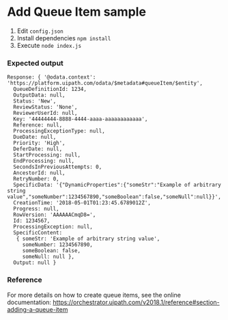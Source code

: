 # Add Queue Item sample

1. Edit `config.json`
2. Install dependencies `npm install`
3. Execute `node index.js`

### Expected output

```
Response: { '@odata.context': 'https://platform.uipath.com/odata/$metadata#queueItem/$entity',
  QueueDefinitionId: 1234,
  OutputData: null,
  Status: 'New',
  ReviewStatus: 'None',
  ReviewerUserId: null,
  Key: '44444444-8888-4444-aaaa-aaaaaaaaaaaa',
  Reference: null,
  ProcessingExceptionType: null,
  DueDate: null,
  Priority: 'High',
  DeferDate: null,
  StartProcessing: null,
  EndProcessing: null,
  SecondsInPreviousAttempts: 0,
  AncestorId: null,
  RetryNumber: 0,
  SpecificData: '{"DynamicProperties":{"someStr":"Example of arbitrary string value","someNumber":1234567890,"someBoolean":false,"someNull":null}}',
  CreationTime: '2018-05-01T01:23:45.6789012Z',
  Progress: null,
  RowVersion: 'AAAAAACmqD8=',
  Id: 1234567,
  ProcessingException: null,
  SpecificContent:
   { someStr: 'Example of arbitrary string value',
     someNumber: 1234567890,
     someBoolean: false,
     someNull: null },
  Output: null }
```

### Reference
For more details on how to create queue items, see the online documentation:
https://orchestrator.uipath.com/v2018.1/reference#section-adding-a-queue-item